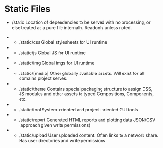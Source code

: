 # Static Files

- /static		Location of dependencies to be served with no processing, or else treated as a pure file internally. Readonly unless noted.

- - /static/css		Global stylesheets for UI runtime
- - /static/js		Global JS for UI runtime
- - /static/img		Global imgs for UI runtime
- - /static/[media]	Other globally available assets. Will exist for all domains project serves.

- - /static/theme	Contains special packaging structure to assign CSS, JS modules and other assets to typed Compositions, Components, etc.
- - /static/tool	System-oriented and project-oriented GUI tools
- - /static/report	Generated HTML reports and plotting data JSON/CSV (approach given write permissions)
- - /static/upload	User uploaded content. Often links to a network share. Has user directories and write permissions

